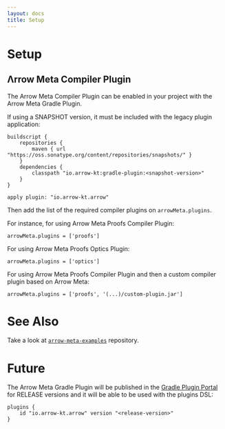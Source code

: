 ```yaml
---
layout: docs
title: Setup
---
```


# Setup

## Λrrow Meta Compiler Plugin

The Arrow Meta Compiler Plugin can be enabled in your project with the Arrow Meta Gradle Plugin.

If using a SNAPSHOT version, it must be included with the legacy plugin application:

```
buildscript {
    repositories {
        maven { url "https://oss.sonatype.org/content/repositories/snapshots/" }
    }
    dependencies {
        classpath "io.arrow-kt:gradle-plugin:<snapshot-version>"
    }
}

apply plugin: "io.arrow-kt.arrow"
```

Then add the list of the required compiler plugins on `arrowMeta.plugins`.

For instance, for using Arrow Meta Proofs Compiler Plugin:

```
arrowMeta.plugins = ['proofs']
```

For using Arrow Meta Proofs Optics Plugin:

```
arrowMeta.plugins = ['optics']
```

For using Arrow Meta Proofs Compiler Plugin and then a custom compiler plugin based on Arrow Meta:

```
arrowMeta.plugins = ['proofs', '(...)/custom-plugin.jar']
```

# See Also

Take a look at [`arrow-meta-examples`](https://github.com/arrow-kt/arrow-meta-examples) repository.

# Future

The Arrow Meta Gradle Plugin will be published in the [Gradle Plugin Portal](https://plugins.gradle.org/plugin/io.arrow-kt.arrow) for RELEASE versions and it will be able to be used with the plugins DSL:

```
plugins {
    id "io.arrow-kt.arrow" version "<release-version>"
}
```
